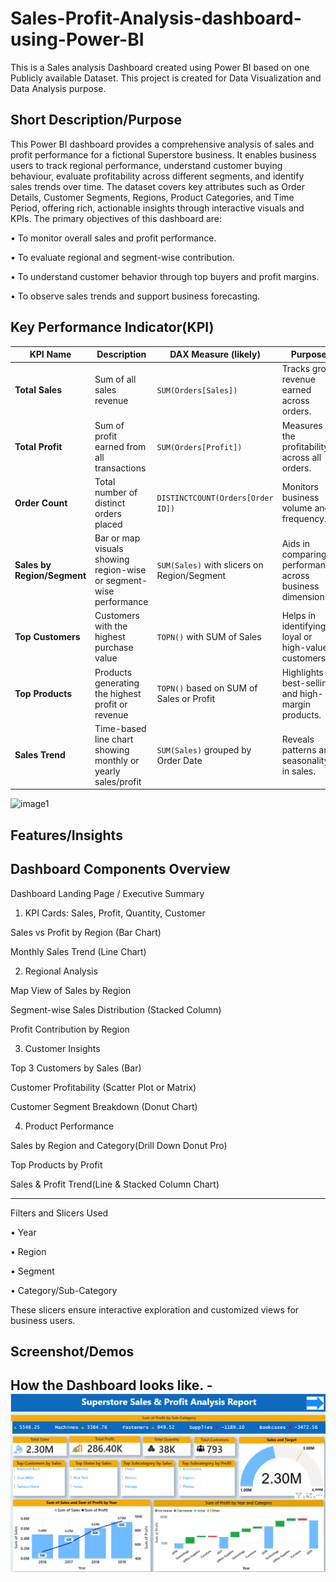 # Sales-Profit-Analysis-dashboard-using-Power-BI
This is a Sales analysis Dashboard created using Power BI based on one Publicly available Dataset. This project is created for Data Visualization and Data Analysis purpose.
## Short Description/Purpose

This Power BI dashboard provides a comprehensive analysis of sales and profit performance for a fictional Superstore business. It enables business users to track regional performance, understand customer buying behaviour, evaluate profitability across different segments, and identify sales trends over time.
The dataset covers key attributes such as Order Details, Customer Segments, Regions, Product Categories, and Time Period, offering rich, actionable insights through interactive visuals and KPIs.
The primary objectives of this dashboard are: 

•	To monitor overall sales and profit performance.

•	To evaluate regional and segment-wise contribution.

•	To understand customer behavior through top buyers and profit margins.

•	To observe sales trends and support business forecasting.

## Key Performance Indicator(KPI)

| **KPI Name**               | **Description**                                              | **DAX Measure (likely)**                      | **Purpose**                                           |
|----------------------------|-------------------------------------------------------------|-----------------------------------------------|-------------------------------------------------------|
| **Total Sales**            | Sum of all sales revenue                                    | `SUM(Orders[Sales])`                          | Tracks gross revenue earned across orders.            |
| **Total Profit**           | Sum of profit earned from all transactions                  | `SUM(Orders[Profit])`                         | Measures the profitability across all orders.         |
| **Order Count**            | Total number of distinct orders placed                      | `DISTINCTCOUNT(Orders[Order ID])`             | Monitors business volume and frequency.               |
| **Sales by Region/Segment**| Bar or map visuals showing region-wise or segment-wise performance | `SUM(Sales)` with slicers on Region/Segment   | Aids in comparing performance across business dimensions. |
| **Top Customers**          | Customers with the highest purchase value                   | `TOPN()` with SUM of Sales                    | Helps in identifying loyal or high-value customers.    |
| **Top Products**           | Products generating the highest profit or revenue           | `TOPN()` based on SUM of Sales or Profit      | Highlights best-selling and high-margin products.      |
| **Sales Trend**            | Time-based line chart showing monthly or yearly sales/profit| `SUM(Sales)` grouped by Order Date            | Reveals patterns and seasonality in sales.            |

![image1](image1)
## Features/Insights

## Dashboard Components Overview

Dashboard Landing Page / Executive Summary
  

1. KPI Cards: Sales, Profit, Quantity, Customer

Sales vs Profit by Region (Bar Chart)

Monthly Sales Trend (Line Chart)

2. Regional Analysis
 
Map View of Sales by Region

Segment-wise Sales Distribution (Stacked Column)

Profit Contribution by Region

3. Customer Insights

Top 3 Customers by Sales (Bar)

Customer Profitability (Scatter Plot or Matrix)

Customer Segment Breakdown (Donut Chart)

4. Product Performance

Sales by Region and Category(Drill Down Donut Pro)

Top Products by Profit

Sales & Profit Trend(Line & Stacked Column Chart)
________________________________________
Filters and Slicers Used

•	Year

•	Region

•	Segment

•	Category/Sub-Category

These slicers ensure interactive exploration and customized views for business users.


## Screenshot/Demos

## How the Dashboard looks like. - ![Alt Text](https://github.com/s-barman/Sales-Profit-Analysis-dashboard-using-Power-BI/blob/main/Screenshot_Superstore_Dashboard.png)


